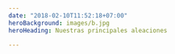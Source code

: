 ```yaml
---
date: "2018-02-10T11:52:18+07:00"
heroBackground: images/b.jpg
heroHeading: Nuestras principales aleaciones 

---
```


